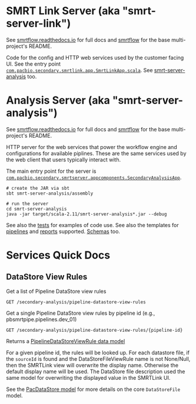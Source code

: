 # SMRT Link Server (aka "smrt-server-link")

See [smrtflow.readthedocs.io](http://smrtflow.readthedocs.io/) for full docs and [smrtflow](../README.md) for the base multi-project's README. 

Code for the config and HTTP web services used by the customer facing UI. See the entry point [`com.pacbio.secondary.smrtlink.app.SmrtLinkApp.scala`](src/main/scala/com/pacbio/secondary.smrtlink.SmrtLinkApp.scala). See [smrt-server-analysis](../smrt-server-analysis/README.md) too.


# Analysis Server (aka "smrt-server-analysis")

See [smrtflow.readthedocs.io](http://smrtflow.readthedocs.io/) for full docs and [smrtflow](../README.md) for the base multi-project's README. 

HTTP server for the web services that power the workflow engine and configurations for available piplines. These are the same services used by the web client that users typically interact with.

The main entry point for the server is [`com.pacbio.secondary.smrtserver.appcomponents.SecondaryAnalysisApp`](src/main/scala/com/pacbio/secondary/smrtserver/appcomponents/SecondaryAnalysisApp.scala).

```
# create the JAR via sbt
sbt smrt-server-analysis/assembly

# run the server
cd smrt-server-analysis
java -jar target/scala-2.11/smrt-server-analysis*.jar --debug
```

See also the [tests](test/scala/) for examples of code use. See also the templates for [pipelines](src/main/resources/pipline-template-view-rules) and [reports](src/main/resources/report-view-rules) supported. [Schemas](src/main/resources/schemas) too.


# Services Quick Docs


## DataStore View Rules

Get a list of Pipeline DataStore view rules

```
GET /secondary-analysis/pipeline-datastore-view-rules
```
Get a single Pipeline DataStore view rules by pipeline id (e.g., pbsmrtpipe.pipelines.dev_01)

```
GET /secondary-analysis/pipeline-datastore-view-rules/{pipeline-id}
```

Returns a [PipelineDataStoreViewRule data model](https://github.com/PacificBiosciences/pbcommand/blob/master/pbcommand/schemas/datastore_view_rules.avsc)

For a given pipeline id, the rules will be looked up. For each datastore file, if the `sourceId` is found and the DataStoreFileViewRule name is not None/Null, then the SMRTLink view will overwrite the display name. Otherwise the default display name will be used. The DataStore file description used the same model for overwriting the displayed value in the SMRTLink UI.

See the [PacDataStore model](https://github.com/PacificBiosciences/pbcommand/blob/master/pbcommand/schemas/datastore.avsc) for more details on the core `DataStoreFile` model.

